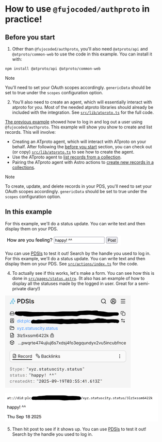 # How to use `@fujocoded/authproto` in practice!

## Before you start

1. Other than `@fujocoded/authproto`, you'll also need `@atproto/api` and `@atproto/common-web` to use the code in this example. You can install it with:

```bash
npm install @atproto/api @atproto/common-web
```

> [!NOTE]
> You'll need to set your OAuth scopes accordingly. `genericData` should be set to true under the `scopes` configuration option.

2. You'll also need to create an agent, which will essentially interact with atproto for you. Most of the needed atproto libraries should already be included with the integration. See [`src/lib/atproto.ts`](./src/lib/atproto.ts) for the full code.

[The previous example](../__example__) showed how to log in and log out a user using `@fujocoded/authproto`. This example will show you show to create and list records. This will involve:

- Creating an ATproto agent, which will interact with ATproto on your behalf. After following the [before you start](#before-you-start) section, you can check out (or copy) [`src/lib/atproto.ts`](./src/lib/atproto.ts) to see how to create the agent.
- Use the ATproto agent to [list records from a collection](./src/components/Status.astro).
- Pairing the ATproto agent with Astro actions to [create new records in a collections](./src/actions/index.ts).

> [!NOTE]
> To create, update, and delete records in your PDS, you'll need to set your OAuth scopes accordingly. `genericData` should be set to true under the `scopes` configuration option.

## In this example

For this example, we'll do a status update. You can write text and then display them on your PDS.

![A simple form with a textbox that says 'happy! ^^'](./assets/form.png)

You can use [PDSls](https://pdsls.dev/) to test it out! Search by the handle you used to log in.
For this example, we'll do a status update. You can write text and then display them on your PDS. See [`src/actions/index.ts`](./src/actions/index.ts) for the code.

4. To actually see if this works, let's make a form. You can see how this is done in [`src/pages/status.astro`](./src/pages/status.astro). (It also has an example of how to display all the statuses made by the logged in user. Great for a semi-private diary!)

![A screenshot of the PDSls service where a record for 'xyz.statuscity.status' has been made](./assets/result.png)

![A screenshot of the resulting statuses show up on the Astro demo website](./assets/display_result.png)

5. Then hit post to see if it shows up. You can use [PDSls](https://pdsls.dev/) to test it out! Search by the handle you used to log in.
